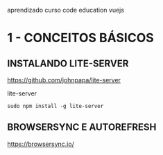 aprendizado curso code education vuejs

# 1 - CONCEITOS BÁSICOS

## INSTALANDO LITE-SERVER

https://github.com/johnpapa/lite-server

lite-server

```
sudo npm install -g lite-server

```

## BROWSERSYNC E AUTOREFRESH

https://browsersync.io/